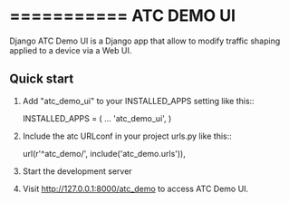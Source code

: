 ===========
ATC DEMO UI
===========

Django ATC Demo UI is a Django app that allow to modify traffic shaping applied
to a device via a Web UI.

Quick start
-----------

1. Add "atc_demo_ui" to your INSTALLED_APPS setting like this::

    INSTALLED_APPS = (
        ...
        'atc_demo_ui',
    )

2. Include the atc URLconf in your project urls.py like this::

    url(r'^atc_demo/', include('atc_demo.urls')),

3. Start the development server

4. Visit http://127.0.0.1:8000/atc_demo to access ATC Demo UI.

